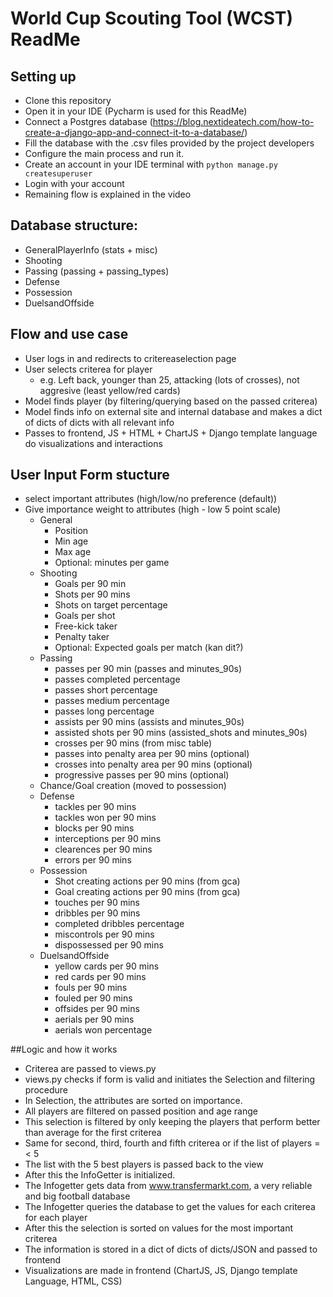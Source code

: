 # World Cup Scouting Tool (WCST) ReadMe

## Setting up
- Clone this repository
- Open it in your IDE (Pycharm is used for this ReadMe)
- Connect a Postgres database (https://blog.nextideatech.com/how-to-create-a-django-app-and-connect-it-to-a-database/)
- Fill the database with the .csv files provided by the project developers
- Configure the main process and run it.
- Create an account in your IDE terminal with `python manage.py createsuperuser`
- Login with your account
- Remaining flow is explained in the video


## Database structure:
- GeneralPlayerInfo (stats + misc)
- Shooting
- Passing (passing + passing_types)
- Defense
- Possession
- DuelsandOffside

## Flow and use case
- User logs in and redirects to critereaselection page
- User selects criterea for player
  - e.g. Left back, younger than 25, attacking (lots of crosses), not aggresive (least yellow/red cards)
- Model finds player (by filtering/querying based on the passed criterea)
- Model finds info on external site and internal database and makes a dict of dicts of dicts with all relevant info
- Passes to frontend, JS + HTML + ChartJS + Django template language do visualizations and interactions


## User Input Form stucture
- select important attributes (high/low/no preference (default))
- Give importance weight to attributes (high - low 5 point scale)
  - General
    - Position 
    - Min age
    - Max age
    - Optional: minutes per game
  - Shooting
    - Goals per 90 min
    - Shots per 90 mins
    - Shots on target percentage
    - Goals per shot
    - Free-kick taker
    - Penalty taker
    - Optional: Expected goals per match (kan dit?)
  - Passing
    - passes per 90 min (passes and minutes_90s)
    - passes completed percentage
    - passes short percentage
    - passes medium percentage
    - passes long percentage
    - assists per 90 mins (assists and minutes_90s)
    - assisted shots per 90 mins (assisted_shots and minutes_90s)
    - crosses per 90 mins (from misc table)
    - passes into penalty area per 90 mins (optional)
    - crosses into penalty area per 90 mins (optional)
    - progressive passes per 90 mins (optional)
  - Chance/Goal creation (moved to possession)
  - Defense
      - tackles per 90 mins
      - tackles won per 90 mins
      - blocks per 90 mins
      - interceptions per 90 mins
      - clearences per 90 mins
      - errors per 90 mins
  - Possession
      - Shot creating actions per 90 mins (from gca)
      - Goal creating actions per 90 mins (from gca)
      - touches per 90 mins
      - dribbles per 90 mins
      - completed dribbles percentage
      - miscontrols per 90 mins
      - dispossessed per 90 mins
  - DuelsandOffside
      - yellow cards per 90 mins
      - red cards per 90 mins
      - fouls per 90 mins
      - fouled per 90 mins
      - offsides per 90 mins
      - aerials per 90 mins
      - aerials won percentage


##Logic and how it works
- Criterea are passed to views.py
- views.py checks if form is valid and initiates the Selection and filtering procedure
- In Selection, the attributes are sorted on importance. 
- All players are filtered on passed position and age range
- This selection is filtered by only keeping the players that perform better than average for the first criterea
- Same for second, third, fourth and fifth criterea or if the list of players =< 5
- The list with the 5 best players is passed back to the view
- After this the InfoGetter is initialized.
- The Infogetter gets data from www.transfermarkt.com, a very reliable and big football database
- The Infogetter queries the database to get the values for each criterea for each player
- After this the selection is sorted on values for the most important criterea
- The information is stored in a dict of dicts of dicts/JSON and passed to frontend
- Visualizations are made in frontend (ChartJS, JS, Django template Language, HTML, CSS)
